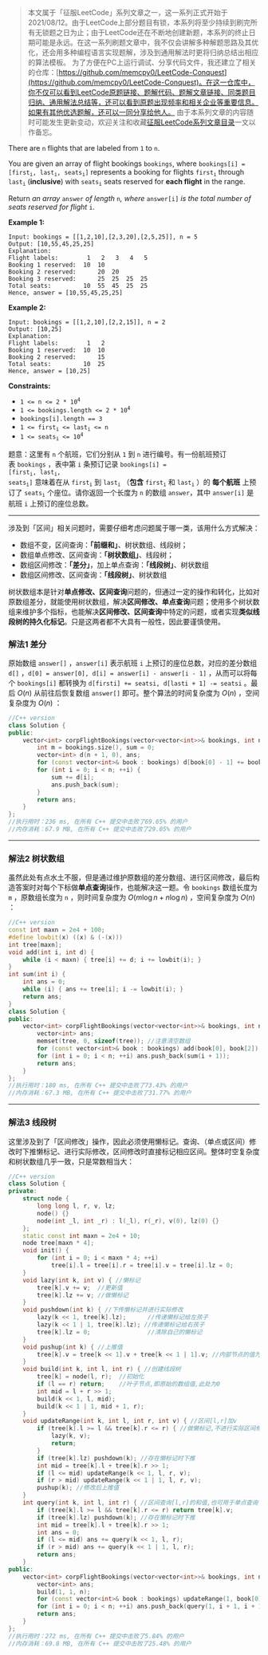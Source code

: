 > 本文属于「征服LeetCode」系列文章之一，这一系列正式开始于2021/08/12。由于LeetCode上部分题目有锁，本系列将至少持续到刷完所有无锁题之日为止；由于LeetCode还在不断地创建新题，本系列的终止日期可能是永远。在这一系列刷题文章中，我不仅会讲解多种解题思路及其优化，还会用多种编程语言实现题解，涉及到通用解法时更将归纳总结出相应的算法模板。
> <b></b>
> 为了方便在PC上运行调试、分享代码文件，我还建立了相关的仓库：[https://github.com/memcpy0/LeetCode-Conquest](https://github.com/memcpy0/LeetCode-Conquest)。在这一仓库中，你不仅可以看到LeetCode原题链接、题解代码、题解文章链接、同类题目归纳、通用解法总结等，还可以看到原题出现频率和相关企业等重要信息。如果有其他优选题解，还可以一同分享给他人。
> <b></b>
> 由于本系列文章的内容随时可能发生更新变动，欢迎关注和收藏[征服LeetCode系列文章目录](https://memcpy0.blog.csdn.net/article/details/119656559)一文以作备忘。

<p>There are <code>n</code> flights that are labeled from <code>1</code> to <code>n</code>.</p>

<p>You are given an array of flight bookings <code>bookings</code>, where <code>bookings[i] = [first<sub>i</sub>, last<sub>i</sub>, seats<sub>i</sub>]</code> represents a booking for flights <code>first<sub>i</sub></code> through <code>last<sub>i</sub></code> (<strong>inclusive</strong>) with <code>seats<sub>i</sub></code> seats reserved for <strong>each flight</strong> in the range.</p>

<p>Return <em>an array </em><code>answer</code><em> of length </em><code>n</code><em>, where </em><code>answer[i]</code><em> is the total number of seats reserved for flight </em><code>i</code>.</p>

<p><strong>Example 1:</strong></p>

```clike
Input: bookings = [[1,2,10],[2,3,20],[2,5,25]], n = 5
Output: [10,55,45,25,25]
Explanation:
Flight labels:        1   2   3   4   5
Booking 1 reserved:  10  10
Booking 2 reserved:      20  20
Booking 3 reserved:      25  25  25  25
Total seats:         10  55  45  25  25
Hence, answer = [10,55,45,25,25] 
```
 

<p><strong>Example 2:</strong></p>

```clike
Input: bookings = [[1,2,10],[2,2,15]], n = 2
Output: [10,25]
Explanation:
Flight labels:        1   2
Booking 1 reserved:  10  10
Booking 2 reserved:      15
Total seats:         10  25
Hence, answer = [10,25]
```

<p><strong>Constraints:</strong></p>

<ul>
	<li><code>1 &lt;= n &lt;= 2 * 10<sup>4</sup></code></li>
	<li><code>1 &lt;= bookings.length &lt;= 2 * 10<sup>4</sup></code></li>
	<li><code>bookings[i].length == 3</code></li>
	<li><code>1 &lt;= first<sub>i</sub> &lt;= last<sub>i</sub> &lt;= n</code></li>
	<li><code>1 &lt;= seats<sub>i</sub> &lt;= 10<sup>4</sup></code></li>
</ul>



题意：这里有&nbsp;<code>n</code>&nbsp;个航班，它们分别从 <code>1</code> 到 <code>n</code> 进行编号。有一份航班预订表&nbsp;<code>bookings</code> ，表中第&nbsp;<code>i</code>&nbsp;条预订记录&nbsp;<code>bookings[i] = [first<sub>i</sub>, last<sub>i</sub>, seats<sub>i</sub>]</code>&nbsp;意味着在从 <code>first<sub>i</sub></code>&nbsp;到 <code>last<sub>i</sub></code> （<strong>包含</strong> <code>first<sub>i</sub></code> 和 <code>last<sub>i</sub></code> ）的 <strong>每个航班</strong> 上预订了 <code>seats<sub>i</sub></code>&nbsp;个座位。请你返回一个长度为 <code>n</code> 的数组&nbsp;<code>answer</code>，其中 <code>answer[i]</code> 是航班 <code>i</code> 上预订的座位总数。</p>

---
涉及到「区间」相关问题时，需要仔细考虑问题属于哪一类，该用什么方式解决：
- 数组不变，区间查询：**「前缀和」**、树状数组、线段树；
- 数组单点修改、区间查询：**「树状数组」**、线段树；
- 数组区间修改：**「差分」**，加上单点查询：**「线段树」**、树状数组
- 数组区间修改、区间查询：**「线段树」**、树状数组

树状数组本是针对**单点修改、区间查询**问题的，但通过一定的操作和转化，比如对原数组差分，就能使用树状数组，解决**区间修改、单点查询**问题；使用多个树状数组来维护多个指标，也能解决**区间修改、区间查询**中特定的问题，或者实现**类似线段树的持久化标记**。只是这两者都不大具有一般性，因此要谨慎使用。

###  解法1 差分
原始数组 `answer[]` ，`answer[i]` 表示航班 `i` 上预订的座位总数，对应的差分数组 `d[]` ，`d[0] = answer[0], d[i] = answer[i] - answer[i - 1]` ，从而可以将每个 `bookings[i]` 都转换为 `d[firsti] += seatsi, d[lasti + 1] -= seatsi` 。最后 $O(n)$ 从前往后恢复数组 `answer[]` 即可。整个算法的时间复杂度为 $O(n)$ ，空间复杂度为 $O(n)$ ：
```cpp
//C++ version
class Solution {
public:
    vector<int> corpFlightBookings(vector<vector<int>>& bookings, int n) {
        int m = bookings.size(), sum = 0;
        vector<int> d(n + 1, 0), ans;
        for (const vector<int>& book : bookings) d[book[0] - 1] += book[2], d[book[1]] -= book[2];
        for (int i = 0; i < n; ++i) {
            sum += d[i];
            ans.push_back(sum);
        }
        return ans;
    }
};
//执行用时：236 ms, 在所有 C++ 提交中击败了69.65% 的用户
//内存消耗：67.9 MB, 在所有 C++ 提交中击败了29.05% 的用户
```
---
### 解法2 树状数组
虽然此处有点水土不服，但是通过维护原数组的差分数组、进行区间修改，最后构造答案时对每个下标做**单点查询**操作，也能解决这一题。令 `bookings` 数组长度为 `m` ，原数组长度为 `n` ，则时间复杂度为 $O(m\log n +n\log n)$ ，空间复杂度为 $O(n)$ ：
```cpp
//C++ version
const int maxn = 2e4 + 100;
#define lowbit(x) ((x) & (-(x)))
int tree[maxn];
void add(int i, int d) {
    while (i < maxn) { tree[i] += d; i += lowbit(i); }
}
int sum(int i) {
    int ans = 0;
    while (i) { ans += tree[i]; i -= lowbit(i); }
    return ans;
}
class Solution {
public:
    vector<int> corpFlightBookings(vector<vector<int>>& bookings, int n) {
        vector<int> ans;
        memset(tree, 0, sizeof(tree)); //注意清空数组
        for (const vector<int>& book : bookings) add(book[0], book[2]), add(book[1] + 1, -book[2]);
        for (int i = 0; i < n; ++i) ans.push_back(sum(i + 1));
        return ans;
    }
};
//执行用时：180 ms, 在所有 C++ 提交中击败了73.43% 的用户
//内存消耗：67.3 MB, 在所有 C++ 提交中击败了31.77% 的用户
```
---
### 解法3 线段树
这里涉及到了「区间修改」操作，因此必须使用懒标记。查询、（单点或区间）修改时下推懒标记、进行实际修改，区间修改时直接标记相应区间。整体时空复杂度和树状数组几乎一致，只是常数相当大：
```cpp
//C++ version
class Solution {
private:
    struct node {
        long long l, r, v, lz;
        node() {}
        node(int _l, int _r) : l(_l), r(_r), v(0), lz(0) {}
    };
    static const int maxn = 2e4 + 10;
    node tree[maxn * 4];
    void init() { 
        for (int i = 0; i < maxn * 4; ++i) 
            tree[i].l = tree[i].r = tree[i].v = tree[i].lz = 0;
    }
    void lazy(int k, int v) { //懒标记
        tree[k].v += v;  //更新值
        tree[k].lz += v; //做懒标记
    }
    void pushdown(int k) { //下传懒标记并进行实际修改
        lazy(k << 1, tree[k].lz);      //传递懒标记给左孩子
        lazy(k << 1 | 1, tree[k].lz); //传递懒标记给右孩子
        tree[k].lz = 0;                //清除自己的懒标记
    }
    void pushup(int k) { //上推值
        tree[k].v = tree[k << 1].v + tree[k << 1 | 1].v; //内部节点的值为孩子节点值的和
    }
    void build(int k, int l, int r) { //创建线段树
        tree[k] = node(l, r);  //初始化
        if (l == r) return;    //叶子节点,即原始的数组值,此处为0
        int mid = l + r >> 1;
        build(k << 1, l, mid);
        build(k << 1 | 1, mid + 1, r);
    }
    void updateRange(int k, int l, int r, int v) { //区间[l,r]加v
        if (tree[k].l >= l && tree[k].r <= r) { //做懒标记,不进行实际区间修改
            lazy(k, v);
            return;
        }
        if (tree[k].lz) pushdown(k); //存在懒标记时下推
        int mid = tree[k].l + tree[k].r >> 1;
        if (l <= mid) updateRange(k << 1, l, r, v);
        if (r > mid) updateRange(k << 1 | 1, l, r, v);
        pushup(k); //修改后上推值
    }
    int query(int k, int l, int r) { //区间查询[l,r]的和值,也可用于单点查询
        if (tree[k].l >= l && tree[k].r <= r) return tree[k].v;
        if (tree[k].lz) pushdown(k); //存在懒标记时下推
        int mid = tree[k].l + tree[k].r >> 1;
        int ans = 0;
        if (l <= mid) ans += query(k << 1, l, r);
        if (r > mid) ans += query(k << 1 | 1, l, r);
        return ans;
    }
public:
    vector<int> corpFlightBookings(vector<vector<int>>& bookings, int n) {
        vector<int> ans; 
        build(1, 1, n);
        for (const vector<int>& book : bookings) updateRange(1, book[0], book[1], book[2]);
        for (int i = 0; i < n; ++i) ans.push_back(query(1, i + 1, i + 1)); 
        return ans;
    }
};
//执行用时：272 ms, 在所有 C++ 提交中击败了5.84% 的用户
//内存消耗：69.8 MB, 在所有 C++ 提交中击败了25.48% 的用户
```
